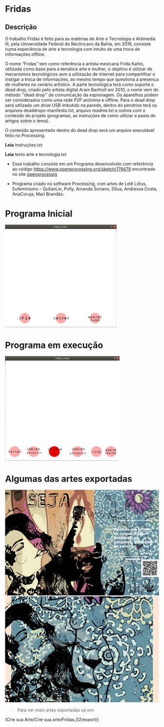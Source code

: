 # Fridas

## Descrição 

O trabalho Fridas é feito para as matérias de Arte e Tecnologia e Artimedia III, pela Universidade Federal do Recôncavo da Bahia, em 2016, consiste numa experiência de arte e tecnologia com intuito de uma troca de informações offline.

O nome “Fridas” tem como referência a artista mexicana Frida Kahlo, utilizada como base para a temática arte e mulher, o objetivo é utilizar de mecanismos tecnológicos sem a utilização de internet para compartilhar e instigar a troca de informações, ao mesmo tempo que questiona a presença de mulheres no cenário artístico.
A parte tecnológica terá como suporte o dead drop, criado pelo artista digital Aram Bartholl em 2010, o nome vem do método ''dead drop'' de comunicação da espionagem. Os aparelhos podem ser considerados como uma rede P2P anônima e offline.
Para o dead drop será utilizado um drive USB imbutido na parede, dentro do pendrive terá os arquivos deaddrops-manifesto.txt, arquivo readme.txt e outros com o conteúdo do projeto (programas, as instruções de como utilizar e pasta de artigos sobre o tema).

O conteúdo apresentado dentro do dead drop será um arquivo executável feito no Processing.


**Leia** instruções.txt

**Leia** texto arte e tecnologia.txt 

- Esse trabalho consiste em um Programa desenvolvido com referência ao código https://www.openprocessing.org/sketch/179479 encontrado no site [openprocessig](https://www.openprocessing.org/)

- Programa criado no software Processing, com artes de Lelê Lótus, Eufeminismo – GulianLin, Polly, Amanda Soriano, Dilua, Andressa Costa, AnaCoruja, Mari Brandão.


# Programa Inicial

![Fridas Programa-Inicial](fridas01.png)

# Programa em execução

![Fridas Programa-Execucao](fridas.png)


# Algumas das artes exportadas

![Fridas Programa-Execucao](a.jpg)
![Fridas Programa-Execucao](duo.jpg)

> Para ver mais artes exportadas vá em:

(Crie sua Arte/Crie sua arte/Fridas_02/export/)
